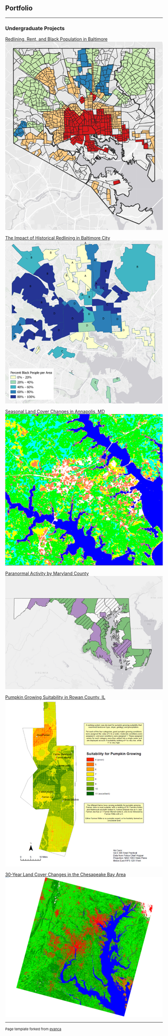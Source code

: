 ## Portfolio

---

### Undergraduate Projects
[Redlining, Rent, and Black Population in Baltimore](/qgis2web_2020_05_11-21_54_33_975134)
[<img src="/images/proj_3.PNG"/>](/qgis2web_2020_05_11-21_54_33_975134)

[The Impact of Historical Redlining in Baltimore City](/project2_486/redlining.md)
[<img src="images/redline.PNG"/>](/project2_486/redlining.md)

[Seasonal Land Cover Changes in Annapolis, MD](/pdf/Figure1.pdf)
[<img src="images/Annapolis.PNG"/>](pdf/Figure1.pdf)

[Paranormal Activity by Maryland County](/project1_486/qgis2web_2020_03_09-18_41_00_422341)
[<img src="images/Haunted.PNG"/>](/project1_486/qgis2web_2020_03_09-18_41_00_422341)

[Pumpkin Growing Suitability in Rowan County, IL](/pdf/GES386_Practical.pdf)
[<img src="images/386Practical.PNG"/>](/pdf/GES386_Practical.pdf)

[30-Year Land Cover Changes in the Chesapeake Bay Area](/pdf/GES381GroupProject.pdf)
[<img src="images/2015LandCover.PNG"/>](/pdf/GES381GroupProject.pdf)

---
<p style="font-size:11px">Page template forked from <a href="https://github.com/evanca/quick-portfolio">evanca</a></p>
<!-- Remove above link if you don't want to attibute -->
